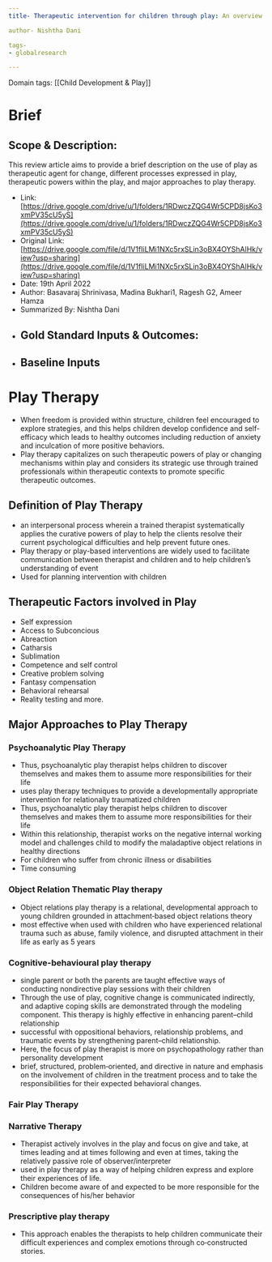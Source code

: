 ```yaml
---
title- Therapeutic intervention for children through play: An overview

author- Nishtha Dani

tags-
- globalresearch

---
```

Domain tags: [[Child Development & Play]]

# Brief

## Scope & Description: 
This review article aims to provide a brief description on the use of play as therapeutic agent for change, different processes expressed in play, therapeutic powers within the play, and major approaches to play therapy. 
    
-   Link: [https://drive.google.com/drive/u/1/folders/1RDwczZQG4Wr5CPD8jsKo3xmPV35cU5yS](https://drive.google.com/drive/u/1/folders/1RDwczZQG4Wr5CPD8jsKo3xmPV35cU5yS)
-   Original Link: [https://drive.google.com/file/d/1V1fIiLMi1NXc5rxSLin3oBX4OYShAlHk/view?usp=sharing](https://drive.google.com/file/d/1V1fIiLMi1NXc5rxSLin3oBX4OYShAlHk/view?usp=sharing)
- Date: 19th April 2022
- Author: Basavaraj Shrinivasa, Madina Bukhari1, Ragesh G2, Ameer Hamza
- Summarized By: Nishtha Dani
- ## Gold Standard Inputs & Outcomes:
- ## Baseline Inputs

    
# Play Therapy
-   When freedom is provided within structure, children feel encouraged to explore strategies, and this helps children develop confidence and self-efficacy which leads to healthy outcomes including reduction of anxiety and inculcation of more positive behaviors.
- Play therapy capitalizes on such therapeutic powers of play or changing mechanisms within play and considers its strategic use through trained professionals within therapeutic contexts to promote specific therapeutic outcomes.
    

## Definition of Play Therapy
- an interpersonal process wherein a trained therapist systematically applies the curative powers of play to help the clients resolve their current psychological difficulties and help prevent future ones.
- Play therapy or play-based interventions are widely used to facilitate communication between therapist and children and to help children’s understanding of event
-  Used for planning intervention with children

## Therapeutic Factors involved in Play
- Self expression
- Access to Subconcious
- Abreaction
- Catharsis
- Sublimation
- Competence and self control
- Creative problem solving
- Fantasy compensation
- Behavioral rehearsal
- Reality testing and more.
    
## Major Approaches to Play Therapy
    
### Psychoanalytic Play Therapy
- Thus, psychoanalytic play therapist helps children to discover themselves and makes them to assume more responsibilities for their life
- uses play therapy techniques to provide a developmentally appropriate intervention for relationally traumatized children
- Thus, psychoanalytic play therapist helps children to discover themselves and makes them to assume more responsibilities for their life
- Within this relationship, therapist works on the negative internal working model and challenges child to modify the maladaptive object relations in healthy directions
- For children who suffer from chronic illness or disabilities
- Time consuming
    

### Object Relation Thematic Play therapy
    
- Object relations play therapy is a relational, developmental approach to young children grounded in attachment‑based object relations theory
- most effective when used with children who have experienced relational trauma such as abuse, family violence, and disrupted attachment in their life as early as 5 years

### Cognitive-behavioural play therapy
- single parent or both the parents are taught effective ways of conducting nondirective play sessions with their children 
- Through the use of play, cognitive change is communicated indirectly, and adaptive coping skills are demonstrated through the modeling component. This therapy is highly effective in enhancing parent–child relationship
- successful with oppositional behaviors, relationship problems, and traumatic events by strengthening parent–child relationship.
- Here, the focus of play therapist is more on psychopathology rather than personality development
- brief, structured, problem‑oriented, and directive in nature and emphasis on the involvement of children in the treatment process and to take the responsibilities for their expected behavioral changes.

### Fair Play Therapy
    
### Narrative Therapy
- Therapist actively involves in the play and focus on give and take, at times leading and at times following and even at times, taking the relatively passive role of observer/interpreter
- used in play therapy as a way of helping children express and explore their experiences of life.
- Children become aware of and expected to be more responsible for the consequences of his/her behavior
    

### Prescriptive play therapy
- This approach enables the therapists to help children communicate their difficult experiences and complex emotions through co‑constructed stories.
    
